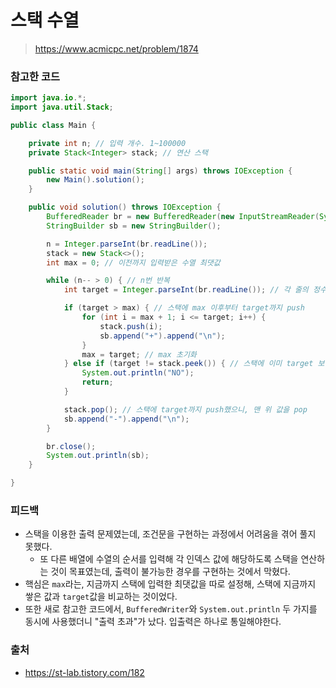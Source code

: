 # 스택 수열

> https://www.acmicpc.net/problem/1874

### 참고한 코드

```java
import java.io.*;
import java.util.Stack;

public class Main {

    private int n; // 입력 개수. 1~100000
    private Stack<Integer> stack; // 연산 스택

    public static void main(String[] args) throws IOException {
        new Main().solution();
    }

    public void solution() throws IOException {
        BufferedReader br = new BufferedReader(new InputStreamReader(System.in));
        StringBuilder sb = new StringBuilder();

        n = Integer.parseInt(br.readLine());
        stack = new Stack<>();
        int max = 0; // 이전까지 입력받은 수열 최댓값

        while (n-- > 0) { // n번 반복
            int target = Integer.parseInt(br.readLine()); // 각 줄의 정수

            if (target > max) { // 스택에 max 이후부터 target까지 push
                for (int i = max + 1; i <= target; i++) {
                    stack.push(i);
                    sb.append("+").append("\n");
                }
                max = target; // max 초기화
            } else if (target != stack.peek()) { // 스택에 이미 target 보다 큰 값을 쌓았는데도, pop 할 수 없으면 종료하고 "NO"
                System.out.println("NO");
                return;
            }

            stack.pop(); // 스택에 target까지 push했으니, 맨 위 값을 pop
            sb.append("-").append("\n");
        }

        br.close();
        System.out.println(sb);
    }

}
```

### 피드백

- 스택을 이용한 출력 문제였는데, 조건문을 구현하는 과정에서 어려움을 겪어 풀지 못했다.
    - 또 다른 배열에 수열의 순서를 입력해 각 인덱스 값에 해당하도록 스택을 연산하는 것이 목표였는데, 출력이 불가능한 경우를 구현하는 것에서 막혔다.
- 핵심은 `max`라는, 지금까지 스택에 입력한 최댓값을 따로 설정해, 스택에 지금까지 쌓은 값과 `target`값을 비교하는 것이었다.
- 또한 새로 참고한 코드에서, `BufferedWriter`와 `System.out.println` 두 가지를 동시에 사용했더니 "출력 초과"가 났다. 입출력은 하나로 통일해야한다.

### 출처

- https://st-lab.tistory.com/182